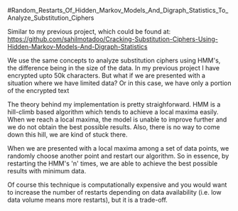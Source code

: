 #Random_Restarts_Of_Hidden_Markov_Models_And_Digraph_Statistics_To_Analyze_Substitution_Ciphers

Similar to my previous project, which could be found at:
https://github.com/sahilmotadoo/Cracking-Substitution-Ciphers-Using-Hidden-Markov-Models-And-Digraph-Statistics

We use the same concepts to analyze substitution ciphers using HMM's, the difference being in the size of the data. In my previous project I have encrypted upto 50k characters. But what if we are presented with a situation where we have limited data? Or in this case, we have only a portion of the encrypted text 

The theory behind my implementation is pretty straighforward. HMM is a hill-climb based algorithm which tends to achieve a local maxima easily. When we reach a local maxima, the model is unable to improve further and we do not obtain the best possible results. Also, there is no way to come down this hill, we are kind of stuck there.

When we are presented with a local maxima among a set of data points, we randomly choose another point and restart our algorithm. So in essence, by restarting the HMM's 'n' times, we are able to achieve the best possible results with minimum data.

Of course this technique is computationally expensive and you would want to increase the number of restarts depending on data availability (i.e. low data volume means more restarts), but it is a trade-off. 
